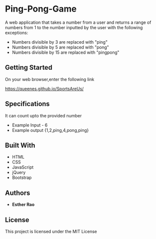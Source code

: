# Ping-Pong-Game

A web application that takes a number from a user and returns a range of numbers from 1 to the number inputted by the user with the following exceptions:

* Numbers divisible by 3 are replaced with "ping"
* Numbers divisible by 5 are replaced with "pong"
* Numbers divisible by 15 are replaced with "pingpong" 

## Getting Started

On your web browser,enter the following link

https://queenes.github.io/SportsAreUs/

## Specifications
It can count upto the provided number
* Example Input - 6
* Example output {1,2,ping,4,pong,ping}



## Built With

* HTML
* CSS
* JavaScript
* jQuery
* Bootstrap

## Authors

* **Esther Rao** 

## License

This project is licensed under the MIT License 
